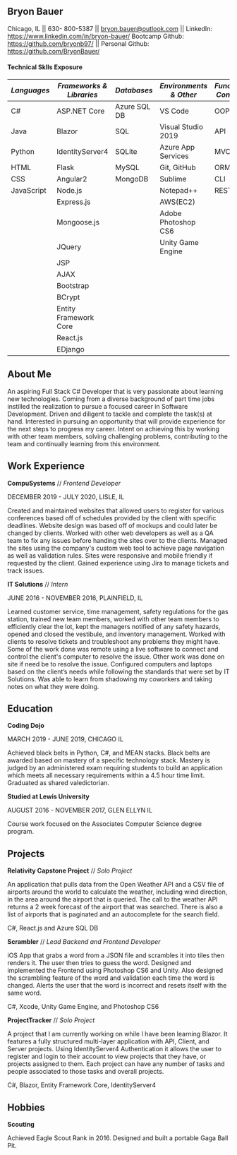 ## Bryon Bauer
Chicago, IL || 630- 800-5387 || bryon.bauer@outlook.com || LinkedIn: https://www.linkedin.com/in/bryon-bauer/
Bootcamp Github: https://github.com/bryonb97/ || Personal Github: https://github.com/BryonBauer/


#### Technical Sklls Exposure
| *Languages* | *Frameworks & Libraries* | *Databases* | *Environments & Other* | *Functional Concepts* |
| ----------- | ------------------------ | ----------- | ---------------------- | --------------------- |
| C# | ASP.NET Core | Azure SQL DB | VS Code | OOP |
| Java | Blazor | SQL | Visual Studio 2019 | API |
| Python | IdentityServer4 | SQLite | Azure App Services | MVC |
| HTML | Flask | MySQL | Git, GitHub | ORM |
| CSS | Angular2 | MongoDB | Sublime | CLI |
| JavaScript | Node.js |  | Notepad++ | REST API |
|  | Express.js |  | AWS(EC2) |  |
|  | Mongoose.js |  | Adobe Photoshop CS6 |  |
|  | JQuery |  | Unity Game Engine  |  |
|  | JSP |  |  |  |
|  | AJAX |  |  |  |
|  | Bootstrap |  |  |  |
|  | BCrypt |  |  |  |
|  | Entity Framework Core |  |  |  |
|  | React.js |  |  |  |
|  | EDjango |  |  |  |


## About Me
An aspiring Full Stack C# Developer that is very passionate about learning new technologies. Coming from a diverse background of part time jobs instilled the realization to pursue a focused career in Software Development. Driven and diligent to tackle and complete the task(s) at hand. Interested in pursuing an opportunity that will provide experience for the next steps to progress my career. Intent on achieving this by working with other team members, solving challenging problems, contributing to the team and continually learning from this environment.


## Work Experience
**CompuSystems** // *Frontend Developer*

DECEMBER 2019 - JULY 2020,  LISLE, IL

Created and maintained websites that allowed users to register for various conferences based off of schedules provided by the client with specific deadlines. Website design was based off of mockups and could later be changed by clients. Worked with other web developers as well as a QA team to fix any issues before handing the sites over to the clients. Managed the sites using the company's custom web tool to achieve page navigation as well as validation rules.  Sites were responsive and mobile friendly if requested by the client. Gained experience using Jira to manage tickets and track issues.  

**IT Solutions** // *Intern*

JUNE 2016 - NOVEMBER 2016,  PLAINFIELD, IL

Learned customer service, time management, safety regulations for the gas station, trained new team members, worked with other team members to efficiently clear the lot, kept the managers notified of any safety hazards, opened and closed the vestibule, and  inventory management. Worked with clients to resolve tickets and troubleshoot any problems they might have.  Some of the work done was remote using a live software to connect and control the client's computer to resolve the issue. Other work was done on site if need be to resolve the issue. Configured computers and laptops based on the client’s needs while following the standards that were set by IT Solutions. Was able to learn from shadowing my coworkers and taking notes on what they were doing.


## Education
**Coding Dojo**

MARCH  2019 - JUNE  2019,  CHICAGO IL

Achieved black belts in Python, C#, and MEAN stacks. Black belts are awarded based on mastery of a specific technology stack.  Mastery is judged by an administered exam requiring students to build an application which meets all necessary requirements within a 4.5 hour time limit.
Graduated as shared valedictorian.

**Studied at Lewis University**

AUGUST  2016 - NOVEMBER  2017, GLEN ELLYN IL

Course work focused on the Associates Computer Science degree program.


## Projects
**Relativity Capstone Project**  // *Solo Project*

An application that pulls data from the Open Weather API and a CSV file of airports around the world to calculate the weather, including wind direction, in the area around the airport that is queried. The call to the weather API returns a 2 week forecast of the airport that was searched. There is also a list of airports that is paginated and an autocomplete for the search field.   

C#, React.js and Azure SQL DB

**Scrambler** // *Lead Backend and Frontend Developer*

iOS App that grabs a word from a JSON file and scrambles it into tiles then renders it. The user then tries to guess the word. Designed and implemented the Frontend using Photoshop CS6 and Unity. Also designed the scrambling feature of the word and validation each time the word is changed. Alerts the user that the word is incorrect and resets itself with the same word.

C#, Xcode, Unity Game Engine, and Photoshop CS6

**ProjectTracker** // *Solo Project*

A project that I am currently working on while I have been learning Blazor. It features a fully structured multi-layer application with API, Client, and Server projects. Using IdentityServer4 Authentication it allows the user to register and login to their account to view projects that they have, or projects assigned to them. Each project can have any number of tasks and people associated to those tasks and overall projects. 

C#, Blazor, Entity Framework Core, IdentityServer4


## Hobbies

**Scouting**

Achieved Eagle Scout Rank in 2016. Designed and built a portable Gaga Ball Pit.


<!-- ### Footer

Last updated: August 2, 2020 -->

